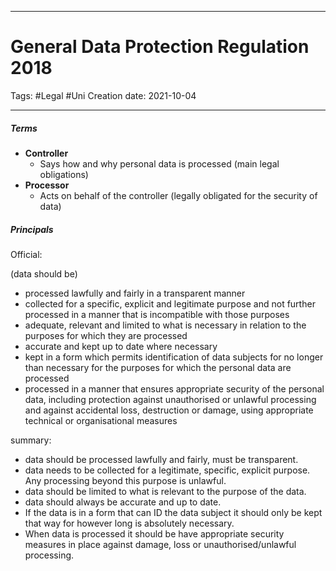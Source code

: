 -----------------------------------------------
# General Data Protection Regulation 2018
Tags:  #Legal #Uni 
Creation date: 2021-10-04

-----------------------------------------------

##### Terms

-	**Controller**
	-	Says how and why personal data is processed (main legal obligations)
-	**Processor**
	-	Acts on behalf of the controller (legally obligated for the security of data)

##### Principals

Official:

(data should be)
-	processed lawfully and fairly in a transparent manner
-	collected for a specific, explicit and legitimate purpose and not further processed in a manner that is incompatible with those purposes
-	adequate, relevant and limited to what is necessary in relation to the purposes for which they are processed
-	accurate and kept up to date where necessary
-	kept in a form which permits identification of data subjects for no longer than necessary for the purposes for which the personal data are processed
-	processed in a manner that ensures appropriate security of the personal data, including protection against unauthorised or unlawful processing and against accidental loss, destruction or damage, using appropriate  technical or organisational measures

summary:

-	data should be processed lawfully and fairly, must be transparent.
-	data needs to be collected for a legitimate, specific, explicit purpose. Any processing beyond this purpose is unlawful.
-	data should be limited to what is relevant to the purpose of the data.
-	data should always be accurate and up to date.
-	If the data is in a form that can ID the data subject it should only be kept that way for however long is absolutely necessary.
-	When data is processed it should be have appropriate security measures in place against damage, loss or unauthorised/unlawful processing.